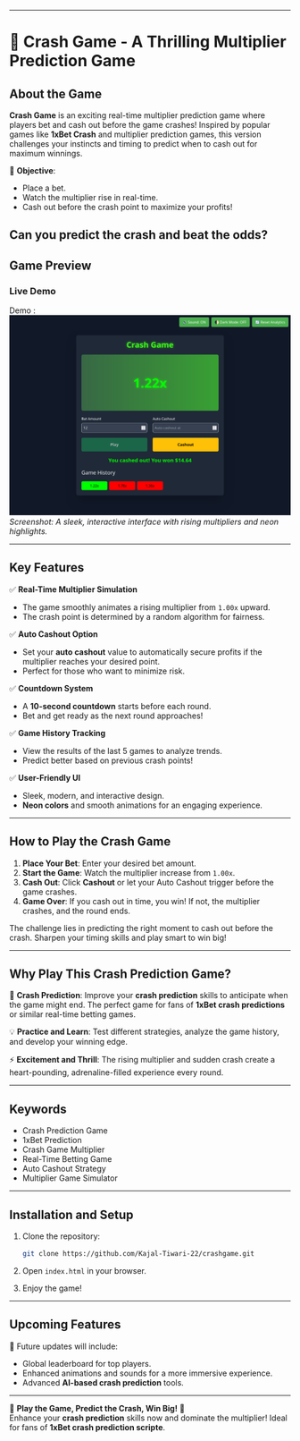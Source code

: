 
---  
# 🚀 **Crash Game - A Thrilling Multiplier Prediction Game**  

## **About the Game**  
**Crash Game** is an exciting real-time multiplier prediction game where players bet and cash out before the game crashes! Inspired by popular games like **1xBet Crash** and multiplier prediction games, this version challenges your instincts and timing to predict when to cash out for maximum winnings.  

🎯 **Objective**:  
- Place a bet.  
- Watch the multiplier rise in real-time.  
- Cash out before the crash point to maximize your profits!  

Can you predict the crash and beat the odds?  
---

## **Game Preview**  
### Live Demo
Demo : 
<img src="Crash Game_won.png"/> 
*Screenshot: A sleek, interactive interface with rising multipliers and neon highlights.*  


---

## **Key Features**  

✅ **Real-Time Multiplier Simulation**  
- The game smoothly animates a rising multiplier from `1.00x` upward.  
- The crash point is determined by a random algorithm for fairness.  

✅ **Auto Cashout Option**  
- Set your **auto cashout** value to automatically secure profits if the multiplier reaches your desired point.  
- Perfect for those who want to minimize risk.  

✅ **Countdown System**  
- A **10-second countdown** starts before each round.  
- Bet and get ready as the next round approaches!  

✅ **Game History Tracking**  
- View the results of the last 5 games to analyze trends.  
- Predict better based on previous crash points!  

✅ **User-Friendly UI**  
- Sleek, modern, and interactive design.  
- **Neon colors** and smooth animations for an engaging experience.  

---

## **How to Play the Crash Game**  

1. **Place Your Bet**: Enter your desired bet amount.  
2. **Start the Game**: Watch the multiplier increase from `1.00x`.  
3. **Cash Out**: Click **Cashout** or let your Auto Cashout trigger before the game crashes.  
4. **Game Over**: If you cash out in time, you win! If not, the multiplier crashes, and the round ends.  

The challenge lies in predicting the right moment to cash out before the crash. Sharpen your timing skills and play smart to win big!  

---

## **Why Play This Crash Prediction Game?**  

🔮 **Crash Prediction**: Improve your **crash prediction** skills to anticipate when the game might end. The perfect game for fans of **1xBet crash predictions** or similar real-time betting games.  

💡 **Practice and Learn**: Test different strategies, analyze the game history, and develop your winning edge.  

⚡ **Excitement and Thrill**: The rising multiplier and sudden crash create a heart-pounding, adrenaline-filled experience every round.  

---

## **Keywords**  
- Crash Prediction Game  
- 1xBet Prediction  
- Crash Game Multiplier  
- Real-Time Betting Game  
- Auto Cashout Strategy  
- Multiplier Game Simulator  

---

## **Installation and Setup**  

1. Clone the repository:  
   ```bash  
   git clone https://github.com/Kajal-Tiwari-22/crashgame.git
   ```  

2. Open `index.html` in your browser.  

3. Enjoy the game!  

---

## **Upcoming Features**  

🚧 Future updates will include:  
- Global leaderboard for top players.  
- Enhanced animations and sounds for a more immersive experience.  
- Advanced **AI-based crash prediction** tools.  

---



🔗 **Play the Game, Predict the Crash, Win Big!** 🚀  
Enhance your **crash prediction** skills now and dominate the multiplier! Ideal for fans of **1xBet crash prediction scripte**.  

